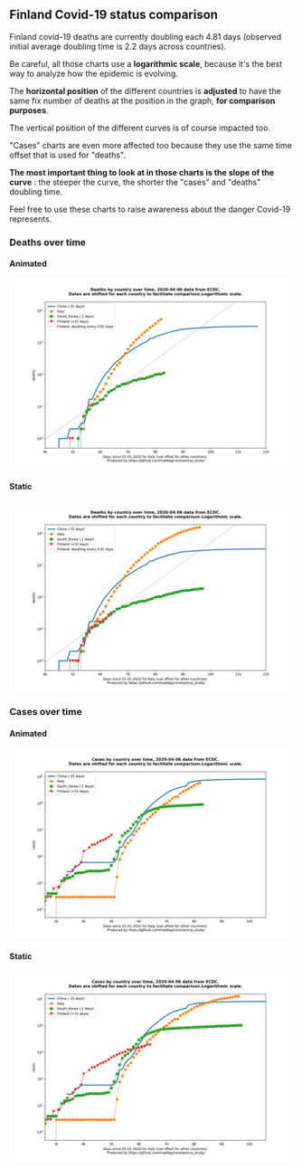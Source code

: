 ## Finland Covid-19 status comparison 

Finland covid-19 deaths are currently doubling each 4.81 days (observed initial average doubling time is 2.2 days across countries).



Be careful, all those charts use a **logarithmic scale**, because it's the best way to analyze how the epidemic is evolving.
 
The **horizontal position** of the different countries is **adjusted** to have the same fix number of deaths at the position in the graph, **for comparison purposes**.

The vertical position of the different curves is of course impacted too.

"Cases" charts are even more affected too because they use the same time offset that is used for "deaths".

**The most important thing to look at in those charts is the slope of the curve** : the steeper the curve, the shorter the "cases" and "deaths" doubling time.

Feel free to use these charts to raise awareness about the danger Covid-19 represents. 


 
### Deaths over time
 
#### Animated
![Finland covid-19 deaths animated chart](https://raw.githubusercontent.com/madlag/coronavirus_study/master/notebooks/graphs/2020-04-06/countries/Finland/2020-04-06_Finland_deaths.gif "Finland covid-19 deaths animated chart")   
 
#### Static
![Finland covid-19 deaths static chart](https://raw.githubusercontent.com/madlag/coronavirus_study/master/notebooks/graphs/2020-04-06/countries/Finland/2020-04-06_Finland_deaths.png "Finland covid-19 deaths static chart")   

 
### Cases over time
 
#### Animated
![Finland covid-19 cases animated chart](https://raw.githubusercontent.com/madlag/coronavirus_study/master/notebooks/graphs/2020-04-06/countries/Finland/2020-04-06_Finland_cases.gif "Finland covid-19 cases animated chart")   
 
#### Static
![Finland covid-19 cases static chart](https://raw.githubusercontent.com/madlag/coronavirus_study/master/notebooks/graphs/2020-04-06/countries/Finland/2020-04-06_Finland_cases.png "Finland covid-19 cases static chart")   

